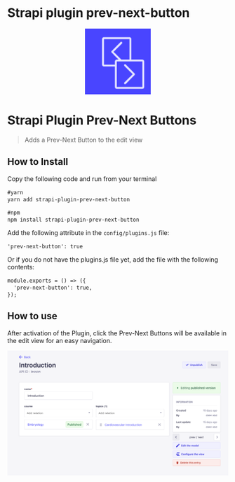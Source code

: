 # Strapi plugin prev-next-button
<div style="text-align: center">
  <img style="width: 150px; height: auto;" src="public/logo-128.png" alt="Logo - Strapi Prev-Next Button" />
</div>


# Strapi Plugin Prev-Next Buttons
> Adds a Prev-Next Button to the edit view

## How to Install

Copy the following code and run from your terminal

```
#yarn
yarn add strapi-plugin-prev-next-button
```
```
#npm
npm install strapi-plugin-prev-next-button
```

Add the following attribute in the `config/plugins.js` file:
```
'prev-next-button': true
```
Or if you do not have the plugins.js file yet, add the file with the following contents:
```
module.exports = () => ({
  'prev-next-button': true,
});
```

## How to use
After activation of the Plugin, click the Prev-Next Buttons will be available in the edit view for an easy navigation.

![](public/screenshot.png)
